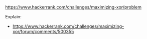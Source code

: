 https://www.hackerrank.com/challenges/maximizing-xor/problem

Explain:

- https://www.hackerrank.com/challenges/maximizing-xor/forum/comments/500355
